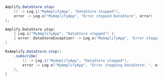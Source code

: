 <amplify-block-switcher>
<amplify-block name="Java">

```java
Amplify.DataStore.stop(
    () -> Log.i("MyAmplifyApp", "DataStore stopped"),
    error -> Log.e("MyAmplifyApp", "Error stopped DataStore", error)
);
```

</amplify-block>
<amplify-block name="Kotlin">

```kotlin
Amplify.DataStore.stop(
    { Log.i("MyAmplifyApp", "DataStore stopped") },
    { error: DataStoreException? -> Log.e("MyAmplifyApp", "Error stopping DataStore", error) }
)
```

</amplify-block>
<amplify-block name="RxJava">

```java
RxAmplify.DataStore.stop()
    .subscribe(
        () -> Log.i("MyAmplifyApp", "DataStore stopped"),
        error -> Log.e("MyAmplifyApp", "Error stopping DataStore: ", error)
    );
}
```

</amplify-block>
</amplify-block-switcher>
